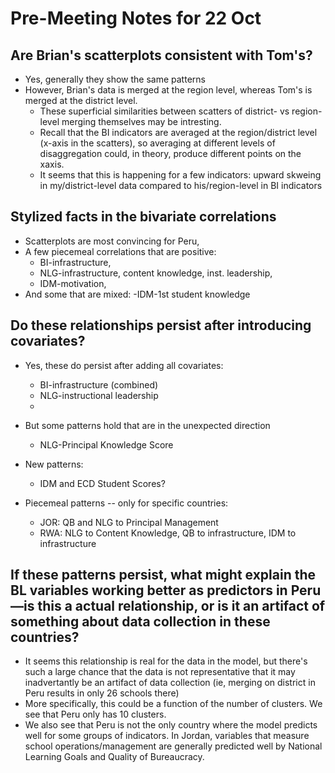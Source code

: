 # Pre-Meeting Notes for 22 Oct

## Are Brian's scatterplots consistent with Tom's?
- Yes, generally they show the same patterns
- However, Brian's data is merged at the region level, whereas Tom's is merged at the district level.
  - These superficial similarities between scatters of district- vs region-level merging themselves may be intresting.
  - Recall that the BI indicators are averaged at the region/district level (x-axis in the scatters), so averaging at different levels of disaggregation could, in theory, produce different points on the xaxis.
  - It seems that this is happening for a few indicators: upward skweing in my/district-level data compared to his/region-level in BI indicators

## Stylized facts in the bivariate correlations
  - Scatterplots are most convincing for Peru,
  - A few piecemeal correlations that are positive:
    - BI-infrastructure,
    - NLG-infrastructure, content knowledge, inst. leadership,
    - IDM-motivation,
  - And some that are mixed:
    -IDM-1st student knowledge

##	Do these relationships persist after introducing covariates?
- Yes, these do persist after adding all covariates:
  - BI-infrastructure (combined)
  - NLG-instructional leadership
  -
- But some patterns hold that are in the unexpected direction
  - NLG-Principal Knowledge Score

- New patterns:
  - IDM and ECD Student Scores?

- Piecemeal patterns -- only for specific countries:
  - JOR: QB and NLG to Principal Management
  - RWA: NLG to Content Knowledge, QB to infrastructure, IDM to infrastructure




## If these patterns persist, what might explain the BL variables working better as predictors in Peru—is this a actual relationship, or is it an artifact of something about data collection in these countries?
- It seems this relationship is real for the data in the model, but there's such a large chance that the data is not representative that it may inadvertantly be an artifact of data collection (ie, merging on district in Peru results in only 26 schools there)
- More specifically, this could be a function of the number of clusters. We see that Peru only has 10 clusters.
- We also see that Peru is not the only country where the model predicts well for some groups of indicators. In Jordan, variables that measure school operations/management are generally predicted well by National Learning Goals and Quality of Bureaucracy.
